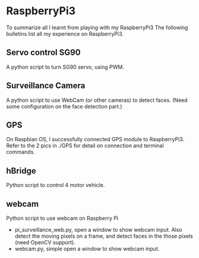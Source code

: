 # RaspberryPi3
To summarize all I learnt from playing with my RaspberryPi3
The following bulletins list all my experience on RaspberryPi3.

## Servo control SG90
A python script to turn SG90 servo, using PWM.

## Surveillance Camera
A python script to use WebCam (or other cameras) to detect faces.
(Need some configuration on the face detection part.)

## GPS
On Raspbian OS, I successfully connected GPS module to RaspberryPi3.
Refer to the 2 pics in ./GPS for detail on connection and terminal commands.

## hBridge
Python script to control 4 motor vehicle.

## webcam
Python script to use webcam on Raspberry Pi
- pi_surveillance_web.py, open a window to show webcam input. Also detect the moving pixels on a frame, and detect faces in the those pixels (need OpenCV support).
- webcam.py, simple open a window to show webcam input.